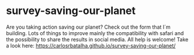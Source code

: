 # survey-saving-our-planet
Are you taking action saving our planet? Check out the form that I´m building. Lots of things to improve mainly the compatibility with safari and the possibility to share the results in social media. All help is welcome! Take a look here: https://carlosrbatalha.github.io/survey-saving-our-planet/ 
